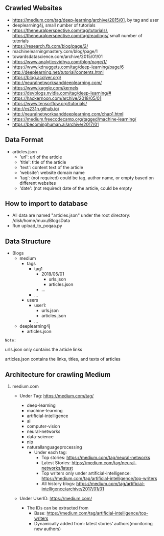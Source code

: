 ## Crawled Websites
- https://medium.com/tag/deep-learning/archive/2015/01, by tag and user
- deeplearning4j, small number of tutorials
- https://theneuralperspective.com/tag/tutorials/, https://theneuralperspective.com/tag/readings/ small number of tutorials
- https://research.fb.com/blog/page/2/ 
- machinelearningmastery.com/blog/page/1 
- towardsdatascience.com/archive/2015/01/01 
- https://www.analyticsvidhya.com/blog/page/1/
- https://www.kdnuggets.com/tag/deep-learning/page/6
- http://deeplearning.net/tutorial/contents.html
- https://blog.acolyer.org/
- http://neuralnetworksanddeeplearning.com/
- https://www.kaggle.com/kernels
- https://devblogs.nvidia.com/tag/deep-learning/#
- https://hackernoon.com/archive/2018/05/01
- https://www.tensorflow.org/tutorials/
- http://cs231n.github.io/
- http://neuralnetworksanddeeplearning.com/chap1.html
- https://medium.freecodecamp.org/tagged/machine-learning/
- https://becominghuman.ai/archive/2017/01

## Data Format
* articles.json
  - 'url': url of the article
  - 'title': title of the article
  - 'text': content text of the article
  - 'website': website domain name
  - 'tag': (not required) could be tag, author name, or empty based on different websites
  - 'date': (not required) date of the article, could be empty
  
  
## How to import to database
* All data are named "articles.json" under the root directory: /disk/home/muxu/BlogsData
* Run upload_to_poqaa.py


## Data Structure

- Blogs
  - medium
    - tags
      - tag1
        - 2018/05/01
          - urls.json
          - articles.json
        - ...
      - ...
    - users 
      - user1:
        - urls.json
        - articles.json
      - ...
  - deeplearning4j
    - articles.json


`Note:`  

urls.json only contains the article links

articles.json contains the links, titles, and texts of articles


## Architecture for crawling Medium

1. medium.com
   - Under Tag: https://medium.com/tag/
     - deep-learning
     - machine-learning
     - artificial-intelligence
     - ai
     - computer-vision
     - neural-networks
     - data-science
     - nlp
     - naturallanguageprocessing
       - Under each tag:
         - Top stories: https://medium.com/tag/neural-networks
         - Latest Stories: https://medium.com/tag/neural-networks/latest
         - Top writers only under artificial-intelligence: https://medium.com/tag/artificial-intelligence/top-writers
         - All history blogs: https://medium.com/tag/artificial-intelligence/archive/2017/01/01
     
   - Under UserID: https://medium.com/
     - The IDs can be extracted from
       - Base: https://medium.com/tag/artificial-intelligence/top-writers
       - Dynamically added from: latest stories’ authors(monitoring new authors)
